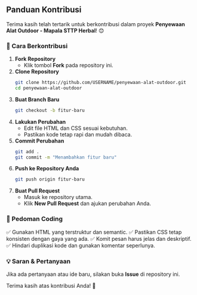 ## **Panduan Kontribusi**  
Terima kasih telah tertarik untuk berkontribusi dalam proyek **Penyewaan Alat Outdoor - Mapala STTP Herbal**! 😊

### **📌 Cara Berkontribusi**  
1. **Fork Repository**
   - Klik tombol **Fork** pada repository ini.
2. **Clone Repository**
   ```bash
   git clone https://github.com/USERNAME/penyewaan-alat-outdoor.git
   cd penyewaan-alat-outdoor
   ```
3. **Buat Branch Baru**
   ```bash
   git checkout -b fitur-baru
   ```
4. **Lakukan Perubahan**
   - Edit file HTML dan CSS sesuai kebutuhan.
   - Pastikan kode tetap rapi dan mudah dibaca.
5. **Commit Perubahan**
   ```bash
   git add .
   git commit -m "Menambahkan fitur baru"
   ```
6. **Push ke Repository Anda**
   ```bash
   git push origin fitur-baru
   ```
7. **Buat Pull Request**
   - Masuk ke repository utama.
   - Klik **New Pull Request** dan ajukan perubahan Anda.

### **📜 Pedoman Coding**  
✅ Gunakan HTML yang terstruktur dan semantic.
✅ Pastikan CSS tetap konsisten dengan gaya yang ada.
✅ Komit pesan harus jelas dan deskriptif.
✅ Hindari duplikasi kode dan gunakan komentar seperlunya.

### **💡 Saran & Pertanyaan**  
Jika ada pertanyaan atau ide baru, silakan buka **Issue** di repository ini.

Terima kasih atas kontribusi Anda! 🚀
